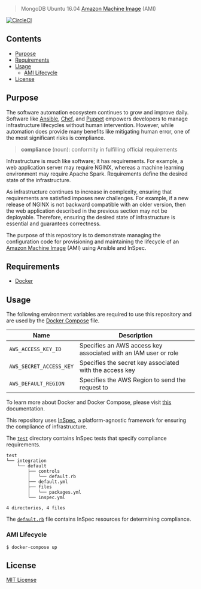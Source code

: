 > MongoDB Ubuntu 16.04 [Amazon Machine Image](https://docs.aws.amazon.com/AWSEC2/latest/UserGuide/AMIs.html) (AMI)

[![CircleCI](https://img.shields.io/circleci/build/github/jasonwalsh/ubuntu-16.04/master.svg?style=flat-square)](https://circleci.com/gh/jasonwalsh/ubuntu-16.04)

## Contents

- [Purpose](#purpose)
- [Requirements](#requirements)
- [Usage](#usage)
  - [AMI Lifecycle](#ami-lifecycle)
- [License](#license)

## Purpose

The software automation ecosystem continues to grow and improve daily. Software like [Ansible](https://www.ansible.com/), [Chef](https://www.chef.io/), and [Puppet](https://puppet.com/) empowers developers to manage infrastructure lifecycles without human intervention. However, while automation does provide many benefits like mitigating human error, one of the most significant risks is compliance.

> **compliance** (noun): conformity in fulfilling official requirements

Infrastructure is much like software; it has requirements. For example, a web application server may require NGINX, whereas a machine learning environment may require Apache Spark. Requirements define the desired state of the infrastructure.

As infrastructure continues to increase in complexity, ensuring that requirements are satisfied imposes new challenges. For example, if a new release of NGINX is not backward compatible with an older version, then the web application described in the previous section may not be deployable. Therefore, ensuring the desired state of infrastructure is essential and guarantees correctness.


The purpose of this repository is to demonstrate managing the configuration code for provisioning and maintaining the lifecycle of an [Amazon Machine Image](https://docs.aws.amazon.com/AWSEC2/latest/UserGuide/AMIs.html) (AMI) using Ansible and InSpec.

## Requirements

- [Docker](https://www.docker.com/)

## Usage

The following environment variables are required to use this repository and are used by the [Docker Compose](docker-compose.yml) file.

| Name | Description |
|------|-------------|
| `AWS_ACCESS_KEY_ID` | Specifies an AWS access key associated with an IAM user or role |
| `AWS_SECRET_ACCESS_KEY` | Specifies the secret key associated with the access key |
| `AWS_DEFAULT_REGION` | Specifies the AWS Region to send the request to |

To learn more about Docker and Docker Compose, please visit [this](https://docs.docker.com/compose/overview/) documentation.

This repository uses [InSpec](https://www.inspec.io/), a platform-agnostic framework for ensuring the compliance of infrastructure.

The [`test`](test) directory contains InSpec tests that specify compliance requirements.

```
test
└── integration
    └── default
        ├── controls
        │   └── default.rb
        ├── default.yml
        ├── files
        │   └── packages.yml
        └── inspec.yml

4 directories, 4 files
```

The [`default.rb`](test/integration/default/controls/default.rb) file contains InSpec resources for determining compliance.

### AMI Lifecycle

    $ docker-compose up

## License

[MIT License](LICENSE)
